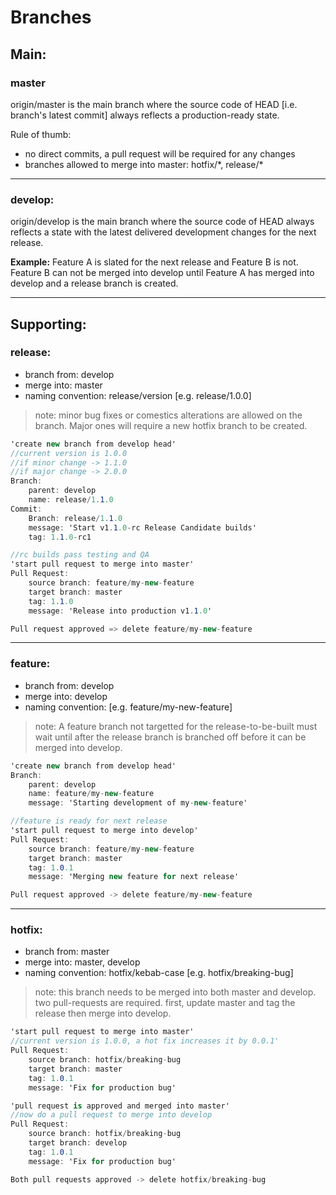 # Branches

## Main:

### master
origin/master is the main branch where the source code of HEAD [i.e. branch's latest commit] always reflects a production-ready state.

Rule of thumb:
- no direct commits, a pull request will be required for any changes
- branches allowed to merge into master: hotfix/\*, release/\*

***
### develop:
origin/develop is the main branch where the source code of HEAD always reflects a state with the latest delivered development changes for the next release.

**Example:** Feature A is slated for the next release and Feature B is not. Feature B can not be merged into develop until Feature A has merged into develop and a release branch is created.

***
## Supporting:

### release:
* branch from: develop
* merge into: master
* naming convention: release/version [e.g. release/1.0.0]

> note: minor bug fixes or comestics alterations are allowed on the branch. Major ones will require a new hotfix branch to be created.
```csharp
'create new branch from develop head'
//current version is 1.0.0
//if minor change -> 1.1.0
//if major change -> 2.0.0
Branch:
	parent: develop
	name: release/1.1.0
Commit:
	Branch: release/1.1.0
	message: 'Start v1.1.0-rc Release Candidate builds'
	tag: 1.1.0-rc1

//rc builds pass testing and QA
'start pull request to merge into master'
Pull Request:
	source branch: feature/my-new-feature
	target branch: master
	tag: 1.1.0
	message: 'Release into production v1.1.0'

Pull request approved => delete feature/my-new-feature
```
***
### feature:
* branch from: develop
* merge into: develop
* naming convention: [e.g. feature/my-new-feature]

> note: A feature branch not targetted for the release-to-be-built must wait until after the release branch is branched off before it can be merged into develop.

```csharp
'create new branch from develop head'
Branch:
	parent: develop
	name: feature/my-new-feature
	message: 'Starting development of my-new-feature'

//feature is ready for next release
'start pull request to merge into develop'
Pull Request:
	source branch: feature/my-new-feature
	target branch: master
	tag: 1.0.1
	message: 'Merging new feature for next release'

Pull request approved -> delete feature/my-new-feature
```

***

### hotfix:
* branch from: master
* merge into: master, develop
* naming convention: hotfix/kebab-case [e.g. hotfix/breaking-bug]
> note: this branch needs to be merged into both master and develop. two pull-requests are required. first, update master and tag the release then merge into develop.  
  
```csharp   
'start pull request to merge into master'
//current version is 1.0.0, a hot fix increases it by 0.0.1'
Pull Request:
	source branch: hotfix/breaking-bug
	target branch: master
	tag: 1.0.1
	message: 'Fix for production bug'

'pull request is approved and merged into master'
//now do a pull request to merge into develop
Pull Request:
	source branch: hotfix/breaking-bug
	target branch: develop
	tag: 1.0.1
	message: 'Fix for production bug'

Both pull requests approved -> delete hotfix/breaking-bug
```